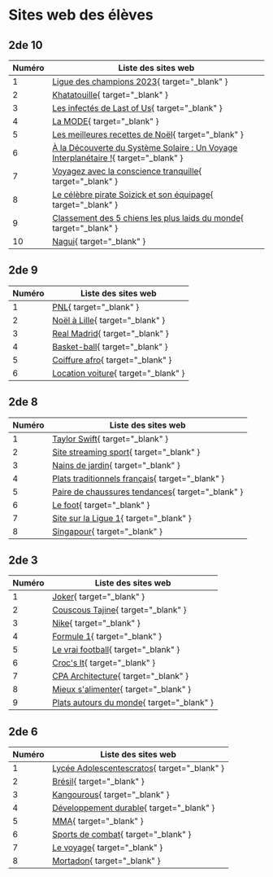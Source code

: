 # Sites web des élèves

## 2de 10

| Numéro | Liste des sites web                             |
| ------ | ----------------------------------------------- |
|    1   | [Ligue des champions 2023](sites_eleves/2de10/tirage_ldc/siteldc.html){ target="_blank" } |
|    2   | [Khatatouille](sites_eleves/2de10/khatatouille/index.html){ target="_blank" } |
|    3   | [Les infectés de Last of Us](sites_eleves/2de10/last_of_us/index.html){ target="_blank" } |
|    4   | [La MODE](sites_eleves/2de10/la_mode/index.html){ target="_blank" } |
|    5   | [Les meilleures recettes de Noël](sites_eleves/2de10/recettes_noel/index.html){ target="_blank" } |
|    6   | [À la Découverte du Système Solaire : Un Voyage Interplanétaire !](sites_eleves/2de10/espace/index.html){ target="_blank" } |
|    7   | [Voyagez avec la conscience tranquille](sites_eleves/2de10/voyagezlaconsciencetranquille/index.html){ target="_blank" } |
|    8   | [Le célèbre pirate Soizick et son équipage](sites_eleves/2de10/soizick/index.html){ target="_blank" } |
|    9   | [Classement des 5 chiens les plus laids du monde](sites_eleves/2de10/chiens_laids/index.html){ target="_blank" } |
|   10   | [Nagui](sites_eleves/2de10/Nagui/index.html){ target="_blank" } |

## 2de 9

| Numéro | Liste des sites web                             |
| ------ | ----------------------------------------------- |
|    1   | [PNL](sites_eleves/2de9/PNL/index.html){ target="_blank" } |
|    2   | [Noël à Lille](sites_eleves/2de9/noel_a_lille/index.html){ target="_blank" } |
|    3   | [Real Madrid](sites_eleves/2de9/real_madrid/index.html){ target="_blank" } |
|    4   | [Basket-ball](sites_eleves/2de9/Basket-ball/index.html){ target="_blank" } |
|    5   | [Coiffure afro](sites_eleves/2de9/coiffure_afro/index.html){ target="_blank" } |
|    6   | [Location voiture](sites_eleves/2de9/location_voitures/index.html){ target="_blank" }

## 2de 8

| Numéro | Liste des sites web                             |
| ------ | ----------------------------------------------- |
|    1   | [Taylor Swift](sites_eleves/2de8/taylor_swift/index.html){ target="_blank" } |
|    2   | [Site streaming sport](sites_eleves/2de8/site_streaming_sport/Index.HTML){ target="_blank" } |
|    3   | [Nains de jardin](sites_eleves/2de8/nains_de_jardin/index.html){ target="_blank" } |
|    4   | [Plats traditionnels français](sites_eleves/2de8/plats_traditionnels_francais/index.html){ target="_blank" } |
|    5   | [Paire de chaussures tendances](sites_eleves/2de8/paires_chaussures_tendances/index.html){ target="_blank" } |
|    6   | [Le foot](sites_eleves/2de8/le_foot/index.html){ target="_blank" } |
|    7   | [Site sur la Ligue 1](sites_eleves/2de8/ligue1/Mon%20site1.html){ target="_blank" } |
|    8   | [Singapour](sites_eleves/2de8/Singapour/Accueil.html){ target="_blank" } |

## 2de 3

| Numéro | Liste des sites web                             |
| ------ | ----------------------------------------------- |
|    1   | [Joker](sites_eleves/2de3/joker/index.html){ target="_blank" } |
|    2   | [Couscous Tajine](sites_eleves/2de3/couscous_tajine/index.html){ target="_blank" } |
|    3   | [Nike](sites_eleves/2de3/Nike/Nike.html){ target="_blank" } |
|    4   | [Formule 1](sites_eleves/2de3/formule1/Page%20de%20base.html){ target="_blank" } |
|    5   | [Le vrai football](sites_eleves/2de3/vrai_football/index.html){ target="_blank" } |
|    6   | [Croc's It](sites_eleves/2de3/Crocs_It/index.html){ target="_blank" } |
|    7   | [CPA Architecture](sites_eleves/2de3/CPA_architecture/index.html){ target="_blank" } |
|    8   | [Mieux s'alimenter](sites_eleves/2de3/mieux_salimenter/index.html){ target="_blank" } |
|    9   | [Plats autours du monde](sites_eleves/2de3/plats_monde/index.html){ target="_blank" } |

## 2de 6

| Numéro | Liste des sites web                             |
| ------ | ----------------------------------------------- |
|    1   | [Lycée Adolescentescratos](sites_eleves/2de6/Lycee_Adolescentescratos/index.html){ target="_blank" } |
|    2   | [Brésil](sites_eleves/2de6/Bresil/index(3).html){ target="_blank" } |
|    3   | [Kangourous](sites_eleves/2de6/Kangourous/index.html){ target="_blank" } |
|    4   | [Développement durable](sites_eleves/2de6/developpement_durable/index.html){ target="_blank" } |
|    5   | [MMA](sites_eleves/2de6/MMA/index.html){ target="_blank" } |
|    6   | [Sports de combat](sites_eleves/2de6/Sports_combat/index.html){ target="_blank" } |
|    7   | [Le voyage](sites_eleves/2de6/Le_voyage/index.html){ target="_blank" } |
|    8   | [Mortadon](sites_eleves/2de6/mortadon/index.html){ target="_blank" } |